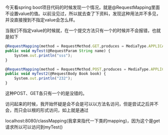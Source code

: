 今天看spring boot项目代码的时候发现一个情况，就是@RequestMapping里面不设置value的值。以前没见过，所以就去查了下资料，发现这种用法并不多见，并没直接搜到不指定value会怎么样。

 当我们不指定value的时候就，在一个提交方法只有一个的时候并不会报错，也就是如下

```javascript
@RequestMapping(method = RequestMethod.GET,produces = MediaType.APPLICATION_JSON_VALUE)
public void myTest(@RequestParam String name) {
    System.out.println("sss");
}

@RequestMapping(method = RequestMethod.POST,produces = MediaType.APPLICATION_JSON_VALUE)
public void myTest2(@RequestBody Book book) {
    System.out.println("232");
}
```

这种POST、GET各只有一个的是没错的。

访问起来的时候，我开始怀疑是会不会是可以以方法名访问，但是尝试之后并不会，而只会以根的形式访问，如上就是通过

localhost:8080/classMapping(我拿来指代一下类的mapping)，因为这个是get请求所以可以访问到myTest()

